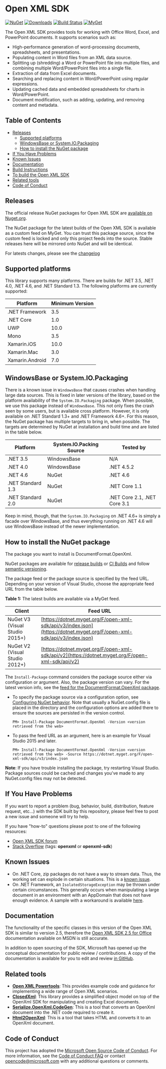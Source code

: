 Open XML SDK
============

[![NuGet](https://img.shields.io/nuget/v/DocumentFormat.OpenXml.svg)](https://www.nuget.org/packages/DocumentFormat.OpenXml)
[![Downloads](https://img.shields.io/nuget/dt/DocumentFormat.OpenXml.svg)](https://www.nuget.org/packages/DocumentFormat.OpenXml)
[![Build Status](https://office.visualstudio.com/OC/_apis/build/status/OpenXmlSdk/OfficeDev.Open-XML-SDK?branchName=master)](https://office.visualstudio.com/OC/_build/latest?definitionId=7420&branchName=master)
[![MyGet](https://img.shields.io/dotnet.myget/open-xml-sdk/vpre/DocumentFormat.OpenXml.svg)](https://dotnet.myget.org/feed/open-xml-sdk/package/nuget/DocumentFormat.OpenXml)

The Open XML SDK provides tools for working with Office Word, Excel, and PowerPoint documents. It supports scenarios such as:

- High-performance generation of word-processing documents, spreadsheets, and presentations.
- Populating content in Word files from an XML data source.
- Splitting up (shredding) a Word or PowerPoint file into multiple files, and combining multiple Word/PowerPoint files into a single file.
- Extraction of data from Excel documents.
- Searching and replacing content in Word/PowerPoint using regular expressions.
- Updating cached data and embedded spreadsheets for charts in Word/PowerPoint.
- Document modification, such as adding, updating, and removing content and metadata.

Table of Contents
-----------------

- [Releases](#releases)
  - [Supported platforms](#supported-platforms)
  - [WindowsBase or System.IO.Packaging](#windowsbase-or-systemiopackaging)
  - [How to install the NuGet package](#how-to-install-the-nuget-package)
- [If You Have Problems](#if-you-have-problems)
- [Known Issues](#known-issues)
- [Documentation](#documentation)
- [Build Instructions](#build-instructions)
- [To build the Open XML SDK](#to-build-the-open-xml-sdk)
- [Related tools](#related-tools)
- [Code of Conduct](#code-of-conduct)

Releases
--------------------------------

The official release NuGet packages for Open XML SDK are [available on Nuget.org](https://www.nuget.org/packages/DocumentFormat.OpenXml).

The NuGet package for the latest builds of the Open XML SDK is available as a custom feed on MyGet. You can trust this package source, since the custom feed is locked and only this project feeds into the source. Stable releases here will be mirrored onto NuGet and will be identical.

For latests changes, please see the [changelog](CHANGELOG.md)

Supported platforms
-----------------

This library supports many platforms. There are builds for .NET 3.5, .NET 4.0, .NET 4.6, and .NET Standard 1.3. The following platforms are currently supported:

|    Platform     | Minimum Version |
|-----------------|-----------------|
| .NET Framework  | 3.5             |
| .NET Core       | 1.0             |
| UWP             | 10.0            |
| Mono            | 3.5             |
| Xamarin.iOS     | 10.0            |
| Xamarin.Mac     | 3.0             |
| Xamarin.Android | 7.0             |

WindowsBase or System.IO.Packaging
----------------------------------

There is a known issue in `WindowsBase` that causes crashes when handling large data sources. This is fixed in later versions of the library, based on the platform availability of the `System.IO.Packaging` package. When possible, we use this package instead of `WindowsBase`. This not only fixes the crash seen by some users, but is available cross platform. However, it is only available on .NET Standard 1.3+ and .NET Framework 4.6+. For this reason, the NuGet package has multiple targets to bring in, when possible. The targets are determined by NuGet at installation and build time and are listed in the table below.

| Platform          | System.IO.Packing Source | Tested by                    |
| ----------------- | ------------------------ | ---------------------------- |
| .NET 3.5          | WindowsBase              | N/A                          |
| .NET 4.0          | WindowsBase              | .NET 4.5.2                   |
| .NET 4.6          | NuGet                    | .NET 4.6                     |
| .NET Standard 1.3 | NuGet                    | .NET Core 1.1                |
| .NET Standard 2.0 | NuGet                    | .NET Core 2.1, .NET Core 3.1 |

Keep in mind, though, that the `System.IO.Packaging` on .NET 4.6+ is simply a facade over WindowsBase, and thus everything running on .NET 4.6 will use WindowsBase instead of the newer implementation.

How to install the NuGet package
---------------------------------

The package you want to install is DocumentFormat.OpenXml.

NuGet packages are available for [release builds](https://www.nuget.org/packages/DocumentFormat.OpenXml) or [CI Builds](https://dotnet.myget.org/gallery/open-xml-sdk) and follow [semantic versioning](http://www.semver.org/).

The package feed or the package source is specified by the feed URL. Depending on your version of Visual Studio, choose the appropriate feed URL from the table below.

**Table 1:** The latest builds are available via a MyGet feed.

| Client | Feed URL |
| ------ | -------- |
| NuGet V3 (Visual Studio 2015+) | [https://dotnet.myget.org/F/open-xml-sdk/api/v3/index.json](https://dotnet.myget.org/F/open-xml-sdk/api/v3/index.json) |
| NuGet V2 (Visual Studio 2012+) | [https://dotnet.myget.org/F/open-xml-sdk/api/v2](https://dotnet.myget.org/F/open-xml-sdk/api/v2) |

The `Install-Package` command considers the package source either via configuration or argument. Also, the package version can vary. For the latest version info, see the [feed for the DocumentFormat.OpenXml package](https://dotnet.myget.org/feed/open-xml-sdk/package/nuget/DocumentFormat.OpenXml).

- To specify the package source via a configuration option, see [Configuring NuGet behavior](https://docs.microsoft.com/en-us/nuget/consume-packages/configuring-nuget-behavior). Note that usually a NuGet.config file is placed in the directory and the configuration options are added there to ensure the sources are persisted in the version control.

  ```shell
  PM> Install-Package DocumentFormat.OpenXml -Version <version retrieved from the web>
  ```

- To pass the feed URL as an argument, here is an example for Visual Studio 2015 and later.

  ```shell
  PM> Install-Package DocumentFormat.OpenXml -Version <version retrieved from the web> -Source https://dotnet.myget.org/F/open-xml-sdk/api/v3/index.json
  ```

**Note**: If you have trouble installing the package, try restarting Visual Studio. Package sources could be cached and changes you've made to any NuGet.config files may not be detected.

If You Have Problems
--------------------

If you want to report a problem (bug, behavior, build, distribution, feature request, etc...) with the SDK built by this repository, please feel free to post a new issue and someone will try to help.

If you have "how-to" questions please post to one of the following resources:

- [Open XML SDK forum](https://social.msdn.microsoft.com/Forums/office/en-US/home?forum=oxmlsdk)
- [Stack Overflow](http://stackoverflow.com) (tags: **openxml** or **openxml-sdk**)

Known Issues
------------

- On .NET Core, zip packages do not have a way to stream data. Thus, the working set can explode in certain situations. This is a [known issue](https://github.com/dotnet/corefx/issues/24457).
- On .NET Framework, an `IsolatedStorageException` may be thrown under certain circumstances. This generally occurs when manipulating a large document in an environment with an AppDomain that does not have enough evidence. A sample with a workaround is available [here](/samples/IsolatedStorageExceptionWorkaround).

Documentation
-------------

The functionality of the specific classes in this version of the Open XML SDK is similar to version 2.5, therefore the [Open XML SDK 2.5 for Office](http://msdn.microsoft.com/en-us/library/office/bb448854.aspx) documentation available on MSDN is still accurate.

In addition to open sourcing of the SDK, Microsoft has opened up the conceptual documentation for public review / contributions.  A copy of the documentation is  available for you to edit and review [in GitHub](https://github.com/OfficeDev/office-content).

Related tools
-------------

- **[Open XML Powertools](https://github.com/EricWhiteDev/Open-Xml-PowerTools)**: This provides example code and guidance for implementing a wide range of Open XML scenarios.
- **[ClosedXml](https://github.com/closedxml/closedxml)**: This library provides a simplified object model on top of the OpenXml SDK for manipulating and creating Excel documents.
- **[Serialize.OpenXml.CodeGen](https://github.com/rmboggs/Serialize.OpenXml.CodeGen)**: This is a tool that converts an OpenXml document into the .NET code required to create it.
- **[Html2OpenXml](https://github.com/onizet/html2openxml)**: This is a tool that takes HTML and converts it to an OpenXml document.

Code of Conduct
---------------

This project has adopted the [Microsoft Open Source Code of Conduct](https://opensource.microsoft.com/codeofconduct/). For more information, see the [Code of Conduct FAQ](https://opensource.microsoft.com/codeofconduct/faq/) or contact [opencode@microsoft.com](mailto:opencode@microsoft.com) with any additional questions or comments.
